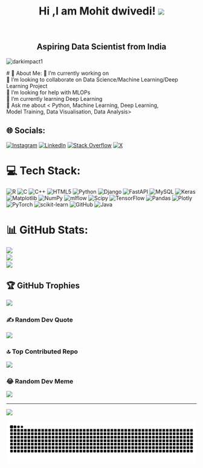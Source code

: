 
<h1 align="center" > Hi ,I am Mohit dwivedi! <img src="https://raw.githubusercontent.com/debdutgoswami/debdutgoswami/master/assets/gifs/Hi.gif" width="30px"> </h1>
<br>
<h2 align="center">Aspiring Data Scientist from India</h2>

<p align="left"> <img src="https://komarev.com/ghpvc/?username=darkimpact1&label=Profile%20views&color=0e75b6&style=flat" alt="darkimpact1" /> </p>
# 💫 About Me:
🔭 I’m currently working on <br>👯 I’m looking to collaborate on Data Science/Machine Learning/Deep Learning Project<br>🤝 I’m looking for help with MLOPs<br>🌱 I’m currently learning Deep Learning<br>💬 Ask me about < Python, Machine Learning, Deep Learning,<br>Model Training, Data Visualisation, Data Analysis><br>


## 🌐 Socials:
[![Instagram](https://img.shields.io/badge/Instagram-%23E4405F.svg?logo=Instagram&logoColor=white)](https://instagram.com/dmohit13) [![LinkedIn](https://img.shields.io/badge/LinkedIn-%230077B5.svg?logo=linkedin&logoColor=white)](https://linkedin.com/in/mohit-dwivedi13) [![Stack Overflow](https://img.shields.io/badge/-Stackoverflow-FE7A16?logo=stack-overflow&logoColor=white)](https://stackoverflow.com/users/20854849) [![X](https://img.shields.io/badge/X-black.svg?logo=X&logoColor=white)](https://x.com/dmohit013) 

# 💻 Tech Stack:
![R](https://img.shields.io/badge/r-%23276DC3.svg?style=plastic&logo=r&logoColor=white) ![C](https://img.shields.io/badge/c-%2300599C.svg?style=plastic&logo=c&logoColor=white) ![C++](https://img.shields.io/badge/c++-%2300599C.svg?style=plastic&logo=c%2B%2B&logoColor=white) ![HTML5](https://img.shields.io/badge/html5-%23E34F26.svg?style=plastic&logo=html5&logoColor=white) ![Python](https://img.shields.io/badge/python-3670A0?style=plastic&logo=python&logoColor=ffdd54) ![Django](https://img.shields.io/badge/django-%23092E20.svg?style=plastic&logo=django&logoColor=white) ![FastAPI](https://img.shields.io/badge/FastAPI-005571?style=plastic&logo=fastapi) ![MySQL](https://img.shields.io/badge/mysql-4479A1.svg?style=plastic&logo=mysql&logoColor=white) ![Keras](https://img.shields.io/badge/Keras-%23D00000.svg?style=plastic&logo=Keras&logoColor=white) ![Matplotlib](https://img.shields.io/badge/Matplotlib-%23ffffff.svg?style=plastic&logo=Matplotlib&logoColor=black) ![NumPy](https://img.shields.io/badge/numpy-%23013243.svg?style=plastic&logo=numpy&logoColor=white) ![mlflow](https://img.shields.io/badge/mlflow-%23d9ead3.svg?style=plastic&logo=numpy&logoColor=blue) ![Scipy](https://img.shields.io/badge/SciPy-%230C55A5.svg?style=plastic&logo=scipy&logoColor=%white) ![TensorFlow](https://img.shields.io/badge/TensorFlow-%23FF6F00.svg?style=plastic&logo=TensorFlow&logoColor=white) ![Pandas](https://img.shields.io/badge/pandas-%23150458.svg?style=plastic&logo=pandas&logoColor=white) ![Plotly](https://img.shields.io/badge/Plotly-%233F4F75.svg?style=plastic&logo=plotly&logoColor=white) ![PyTorch](https://img.shields.io/badge/PyTorch-%23EE4C2C.svg?style=plastic&logo=PyTorch&logoColor=white) ![scikit-learn](https://img.shields.io/badge/scikit--learn-%23F7931E.svg?style=plastic&logo=scikit-learn&logoColor=white) ![GitHub](https://img.shields.io/badge/github-%23121011.svg?style=plastic&logo=github&logoColor=white) ![Java](https://img.shields.io/badge/java-%23ED8B00.svg?style=plastic&logo=openjdk&logoColor=white)
# 📊 GitHub Stats:
![](https://github-readme-stats.vercel.app/api?username=DarkImpact1&theme=radical&hide_border=false&include_all_commits=false&count_private=false)<br/>
![](https://github-readme-streak-stats.herokuapp.com/?user=DarkImpact1&theme=radical&hide_border=false)<br/>
![](https://github-readme-stats.vercel.app/api/top-langs/?username=DarkImpact1&theme=radical&hide_border=false&include_all_commits=false&count_private=false&layout=compact)

## 🏆 GitHub Trophies
![](https://github-profile-trophy.vercel.app/?username=DarkImpact1&theme=radical&no-frame=false&no-bg=false&margin-w=4)

### ✍️ Random Dev Quote
![](https://quotes-github-readme.vercel.app/api?type=horizontal&theme=radical)

### 🔝 Top Contributed Repo
![](https://github-contributor-stats.vercel.app/api?username=DarkImpact1&limit=5&theme=dark&combine_all_yearly_contributions=true)

### 😂 Random Dev Meme
<img src='https://memer-new.vercel.app/' style="height: 400px;"/>

---
[![](https://visitcount.itsvg.in/api?id=DarkImpact1&icon=8&color=0)](https://visitcount.itsvg.in)

<!-- Proudly created with GPRM ( https://gprm.itsvg.in ) -->
<img src="https://raw.githubusercontent.com/DarkImpact1/Darkimpact1/output/snake.svg" alt="Snake animation" />
